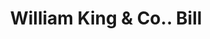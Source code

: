 ---
doi: 10.7916/D8795GS9
date_other: '1890'
date_other_textual: 1890-1899
form: printed ephemera
genre:
- Invoices
name:
- William King & Co.
object_in_context_url: https://biggert.cul.columbia.edu/items/view/ave_biggert_01456
subject_hierarchical_geographic:
- Philadelphia, Pennsylvania, United States
subject_name:
- William King & Co.
title: William King & Co.. Bill
sort_title: William King & Co.. Bill
call_number: ave_biggert_01456
coordinates:
- 40.00944444444445,-75.13333333333334
pid: ave_biggert_01456
identifiers: ave_biggert_01456
canvas_id: ldpd:396717
permalink: "/items/ave_biggert_01456/"
layout: iiif-image-page
---